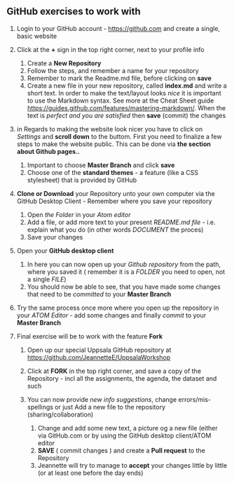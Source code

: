 ## GitHub exercises to work with

1. Login to your GitHub account - https://github.com and create a single, basic website

1. Click at the __+__ sign in the top right corner, next to your profile info
   1. Create a **New Repository**
   1. Follow the steps, and remember a name for your repository
   1. Remember to mark the Readme.md file, before clicking on **save**
   1. Create a new file in your new repository, called **index.md** and write a short text. In order to make the text/layout looks _nice_ it is important to use the Markdown syntax. See more at the Cheat Sheet guide https://guides.github.com/features/mastering-markdown/. When the text is _perfect and you are satisfied_ then **save** (commit) the changes <p>
1. in Regards to making the website look nicer you have to click on _Settings_ and **scroll down** to the buttom. First you  need to finalize a few steps to make the website public. This can be done via **the section about Github pages..**
    1. Important to choose __Master Branch__ and click **save**
    1. Choose one of the **standard themes** - a feature (like a CSS stylesheet) that is provided by GitHub<p>

1. **Clone or Download** your Repository unto your own computer via the GitHub Desktop Client - Remember where you save your repository
    1. Open *the Folder* in your *Atom editor*
    1. Add a file, or add more text to your present *README.md file* - i.e. explain what you do (in other words *DOCUMENT* the proces)
    1. Save your changes

1. Open your **GitHub desktop client**
    1. In here you can now open up your *Github repository* from the path, where you saved it ( remember it is a *FOLDER* you need to open,  not a single *FILE*)
    1. You should now be able to see, that you have made some changes that need to be *committed* to your __Master Branch__

1. Try the same process once more where you open up the repository in your *ATOM Editor* - add some changes and finally *commit* to your __Master Branch__

1. Final exercise will be to work with the feature **Fork**

    1. Open up our special Uppsala GitHub repository at  https://github.com/JeannetteE/UppsalaWorkshop

    1. Click at **FORK** in the top right corner, and save a copy of the Repository - incl all the assignments, the agenda, the dataset and such
    1. You can now provide *new info suggestions*, change errors/mis-spellings or just Add a new file to the repository (sharing/collaboration)
        1. Change and add some new text, a picture og a new file (either via GitHub.com or by using the GitHub desktop client/ATOM editor
        1. **SAVE** ( commit changes ) and create a **Pull request** to the Repository
        1. Jeannette will try to manage to  **accept** your changes little by little (or at least one before the day ends)
